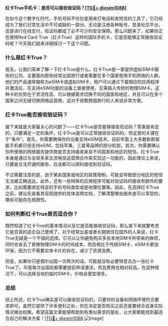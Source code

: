 **红卡True手机卡：是否可以接收验证码？[[TG💪+ @esim1088](https://t.me/s/esim1088)]**

在如今这个数字化时代，手机号码不仅仅是用来打电话和发短信的工具了，它已经成为了我们日常生活中不可或缺的一部分。无论是注册各种账号、登录社交平台，还是进行在线支付，验证码都成了必不可少的安全保障。那么问题来了，如果你正在使用Red Card True（红卡True）这样的国际手机卡，它是否能够正常接收验证码呢？今天我们就来详细探讨一下这个问题。

### 什么是红卡True？

首先，让我们简单了解一下红卡True是什么。红卡True是一家提供虚拟SIM卡服务的公司，主要面向那些经常出国旅行或者需要在多个国家使用手机网络的人群。他们的产品通常被称为eSIM卡或虚拟SIM卡，用户可以通过下载相应的应用程序并激活后，在支持eSIM功能的设备上直接使用，无需插入传统的物理SIM卡。这种卡的优势在于灵活性高，可以根据需求切换不同的国家和地区，并且可以在多个国家之间无缝切换网络运营商，这对于频繁跨国旅行的人来说非常方便。

### 红卡True能否接收验证码？

接下来就是大家最关心的问题了——红卡True是否能够接收验证码？答案是肯定的，只要满足一定的条件，红卡True是可以正常接收验证码的。但这里的关键在于“条件”。首先，你需要确保你的设备支持eSIM技术。目前市面上大多数新款智能手机都已经支持eSIM，包括苹果、三星等品牌的部分机型。其次，你需要确认你所使用的网络服务提供商是否支持接收来自不同国家和地区的短信。红卡True本身是通过与全球多家主流电信运营商合作来实现这一功能的，因此理论上来说，只要是合法开通的服务，应该都可以顺利接收到验证码。

不过需要注意的是，由于某些国家或地区的政策限制，可能会导致部分地区的短信无法被正确送达。此外，还有一些特殊的应用程序可能对验证码的接收有额外的要求，比如需要绑定特定的手机号码类型或是地理位置等。因此，在选择红卡True之前，建议先查看其官网提供的具体说明文档，了解清楚哪些服务是可以享受的，哪些可能存在局限性。

### 如何判断红卡True是否适合你？

既然知道了红卡True的基本情况以及它是否能接收验证码，那么接下来就要考虑它是否真的适合自己使用了。对于经常出差或者长期居住在国外的人来说，红卡True无疑是一个不错的选择。它可以让你避免购买多张本地SIM卡所带来的麻烦，同时也省去了更换物理SIM卡的时间成本。而且相比于传统SIM卡，eSIM卡更加环保，因为它不需要实体卡片的存在，减少了资源浪费。

但是，如果你只是偶尔出国一次两次的话，可能就没有必要特意去办一张红卡True了。毕竟每次出国前都需要提前申请激活，而且费用也相对较高。在这种情况下，可以选择当地的临时SIM卡，价格会便宜很多。

### 总结

综上所述，红卡True确实是可以接收验证码的，只要你的设备和网络环境符合要求即可。虽然它提供了许多便利之处，但在决定是否购买之前还是要结合自身实际情况做出权衡。希望这篇文章能够帮助到有类似需求的朋友，让大家都能找到最适合自己的解决方案！[[TG💪+ @esim1088](https://t.me/s/esim1088) ![Image](https://i.postimg.cc/4NQfJmqS/Snipaste-2025-05-13-00-14-12.png)]